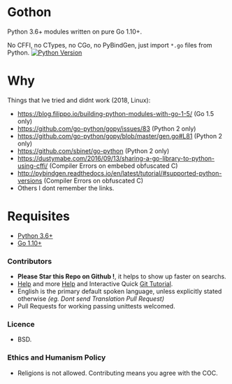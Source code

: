 # Gothon

Python 3.6+ modules written on pure Go 1.10+.

No CFFI, no CTypes, no CGo, no PyBindGen, just import `*.go` files from Python. [![Python Version](https://img.shields.io/badge/Python-3-brightgreen.svg)](http://python.org)


# Why

Things that Ive tried and didnt work (2018, Linux):

- https://blog.filippo.io/building-python-modules-with-go-1-5/ (Go 1.5 only)
- https://github.com/go-python/gopy/issues/83 (Python 2 only)
- https://github.com/go-python/gopy/blob/master/gen.go#L81 (Python 2 only)
- https://github.com/sbinet/go-python (Python 2 only)
- https://dustymabe.com/2016/09/13/sharing-a-go-library-to-python-using-cffi/ (Compiler Errors on embebed obfuscated C)
- http://pybindgen.readthedocs.io/en/latest/tutorial/#supported-python-versions (Compiler Errors on obfuscated C)
- Others I dont remember the links.


# Requisites

- [Python 3.6+](https://python.org)
- [Go 1.10+](https://golang.org)


### Contributors

- **Please Star this Repo on Github !**, it helps to show up faster on searchs.
- [Help](https://help.github.com/articles/using-pull-requests) and more [Help](https://help.github.com/articles/fork-a-repo) and Interactive Quick [Git Tutorial](https://try.github.io).
- English is the primary default spoken language, unless explicitly stated otherwise *(eg. Dont send Translation Pull Request)*
- Pull Requests for working passing unittests welcomed.


### Licence

- BSD.


### Ethics and Humanism Policy

- Religions is not allowed. Contributing means you agree with the COC.
